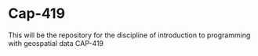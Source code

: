 # Cap-419
This will be the repository for the discipline of introduction to programming with geospatial data CAP-419
